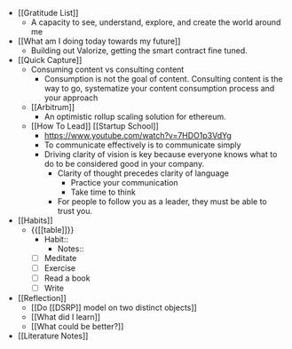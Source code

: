- [[Gratitude List]]
    - A capacity to see, understand, explore, and create the world around me
- [[What am I doing today towards my future]]
    - Building out Valorize, getting the smart contract fine tuned.
- [[Quick Capture]]
    - Consuming content vs consulting content
        - Consumption is not the goal of content. Consulting content is the way to go, systematize your content consumption process and your approach 
    - [[Arbitrum]]
        - An optimistic rollup scaling solution for ethereum. 
    - [[How To Lead]] [[Startup School]]
        - https://www.youtube.com/watch?v=7HDO1p3VdYg
        - To communicate effectively is to communicate simply
        - Driving clarity of vision is key because everyone knows what to do to be considered good in your company.
            - Clarity of thought precedes clarity of language
                - Practice your communication
                - Take time to think
            - For people to follow you as a leader, they must be able to trust you.
- [[Habits]]
    - {{[[table]]}}
        - Habit::
            - Notes::
        - [ ] Meditate
        - [ ] Exercise
        - [ ] Read a book
        - [ ] Write
- [[Reflection]]
    - [[Do [[DSRP]] model on two distinct objects]]
    - [[What did I learn]]
    - [[What could be better?]]
- [[Literature Notes]]
